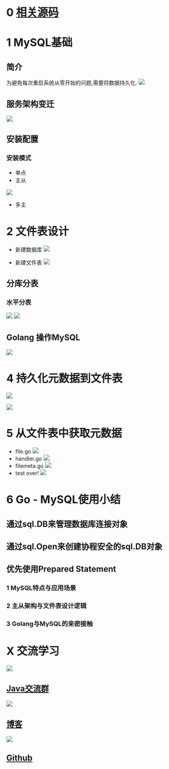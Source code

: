 # 0 [相关源码](https://github.com/Wasabi1234/Go-Cloud-Store)

# 1 MySQL基础
## 简介
为避免每次重启系统从零开始的问题,需要将数据持久化.
![](https://upload-images.jianshu.io/upload_images/16782311-d59a5f2a87c4a342.png?imageMogr2/auto-orient/strip%7CimageView2/2/w/1240)

## 服务架构变迁
![](https://upload-images.jianshu.io/upload_images/16782311-7888a1be823355ef.png?imageMogr2/auto-orient/strip%7CimageView2/2/w/1240)

## 安装配置
### 安装模式
- 单点
- 主从

![](https://upload-images.jianshu.io/upload_images/16782311-a588e4e352f3b543.png?imageMogr2/auto-orient/strip%7CimageView2/2/w/1240)

- 多主

# 2 文件表设计
- 新建数据库
![](https://upload-images.jianshu.io/upload_images/16782311-93d994cc266e86d3.png?imageMogr2/auto-orient/strip%7CimageView2/2/w/1240)

- 新建文件表
![](https://upload-images.jianshu.io/upload_images/16782311-03abc93755e61f19.png?imageMogr2/auto-orient/strip%7CimageView2/2/w/1240)

## 分库分表
### 水平分表
![](https://upload-images.jianshu.io/upload_images/16782311-1cd30450d73cbafa.png?imageMogr2/auto-orient/strip%7CimageView2/2/w/1240)
![](https://upload-images.jianshu.io/upload_images/16782311-1dcc2a59e1813009.png?imageMogr2/auto-orient/strip%7CimageView2/2/w/1240)

## Golang 操作MySQL
![](https://upload-images.jianshu.io/upload_images/16782311-e96ba8777c17421c.png?imageMogr2/auto-orient/strip%7CimageView2/2/w/1240)

# 4 持久化元数据到文件表
![](https://upload-images.jianshu.io/upload_images/16782311-c495ccb60d234cd8.png?imageMogr2/auto-orient/strip%7CimageView2/2/w/1240)

![](https://upload-images.jianshu.io/upload_images/16782311-86b0de25058fd99a.png?imageMogr2/auto-orient/strip%7CimageView2/2/w/1240)

# 5  从文件表中获取元数据
- file.go
![](https://upload-images.jianshu.io/upload_images/16782311-df37fab7de1abb14.png?imageMogr2/auto-orient/strip%7CimageView2/2/w/1240)
- handler.go
![](https://upload-images.jianshu.io/upload_images/16782311-f716d1c342913724.png?imageMogr2/auto-orient/strip%7CimageView2/2/w/1240)
- filemeta.go
![](https://upload-images.jianshu.io/upload_images/16782311-a58f2e525809ead1.png?imageMogr2/auto-orient/strip%7CimageView2/2/w/1240)
- test over!
![](https://upload-images.jianshu.io/upload_images/16782311-2dd492a053782a40.png?imageMogr2/auto-orient/strip%7CimageView2/2/w/1240)

# 6 Go - MySQL使用小结
## 通过sqI.DB来管理数据库连接对象
## 通过sql.Open来创建协程安全的sql.DB对象
## 优先使用Prepared Statement

###  1 MySQL特点与应用场景
### 2 主从架构与文件表设计逻辑
### 3 Golang与MySQL的亲密接触

# X 交流学习
![](https://upload-images.jianshu.io/upload_images/16782311-8d7acde57fdce062.png?imageMogr2/auto-orient/strip%7CimageView2/2/w/1240)

## [Java交流群](https://jq.qq.com/?_wv=1027&k=5UB4P1T)
![](https://upload-images.jianshu.io/upload_images/16782311-11d3533436ffbbdf.png?imageMogr2/auto-orient/strip%7CimageView2/2/w/1240)

## [博客](http://www.shishusheng.com)

![](https://upload-images.jianshu.io/upload_images/16782311-b4ec7ff8790e19a4.png?imageMogr2/auto-orient/strip%7CimageView2/2/w/1240)

## [Github](https://github.com/Wasabi1234)


